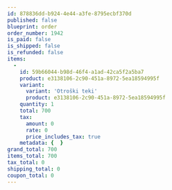 ```yaml
---
id: 878836dd-b924-4e44-a3fe-8795ecbf370d
published: false
blueprint: order
order_number: 1942
is_paid: false
is_shipped: false
is_refunded: false
items:
  -
    id: 59b66044-b98d-46f4-a1ad-42ca5f2a5ba7
    product: e3138106-2c90-451a-8972-5ea18594995f
    variant:
      variant: 'Otroški teki'
      product: e3138106-2c90-451a-8972-5ea18594995f
    quantity: 1
    total: 700
    tax:
      amount: 0
      rate: 0
      price_includes_tax: true
    metadata: {  }
grand_total: 700
items_total: 700
tax_total: 0
shipping_total: 0
coupon_total: 0
---
```

